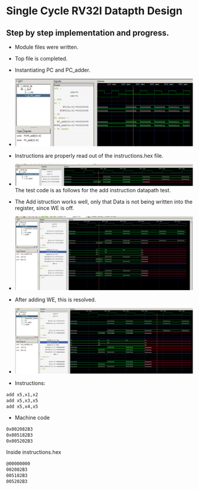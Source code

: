 # Single Cycle RV32I Datapth Design

## Step by step implementation and progress.
* Module files were written.
* Top file is completed.
* Instantiating PC and PC_adder.
* ![Alt text](image.png)
* Instructions are properly read out of the instructions.hex file.
* ![Alt text](image-1.png)
The test code is as follows for the add instruction datapath test.
* The Add istruction works well, only that Data is not being written into the register, since WE is off.
* ![Alt text](image-2.png)
* After adding WE, this is resolved.
* ![Alt text](image-3.png)
  

* Instructions: 
```
add x5,x1,x2
add x5,x3,x5
add x5,x4,x5
```
* Machine code

```
0x002082B3
0x005182B3
0x005202B3
```
Inside instructions.hex 
```
@00000000
002082B3
005182B3
005202B3
```
